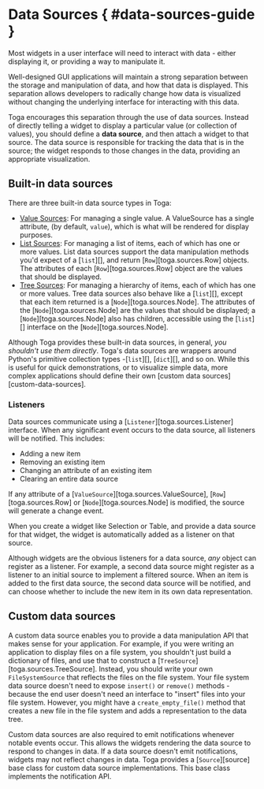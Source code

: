 # Data Sources { #data-sources-guide }

Most widgets in a user interface will need to interact with data - either displaying it, or providing a way to manipulate it.

Well-designed GUI applications will maintain a strong separation between the storage and manipulation of data, and how that data is displayed. This separation allows developers to radically change how data is visualized without changing the underlying interface for interacting with this data.

Toga encourages this separation through the use of data sources. Instead of directly telling a widget to display a particular value (or collection of values), you should define a **data source**, and then attach a widget to that source. The data source is responsible for tracking the data that is in the source; the widget responds to those changes in the data, providing an appropriate visualization.

## Built-in data sources

There are three built-in data source types in Toga:

- [Value Sources](/reference/api/resources/sources/value_source.md): For managing a single value. A ValueSource has a single attribute, (by default, `value`), which is what will be rendered for display purposes.
- [List Sources](/reference/api/resources/sources/list_source.md): For managing a list of items, each of which has one or more values. List data sources support the data manipulation methods you'd expect of a [`list`][], and return [`Row`][toga.sources.Row] objects. The attributes of each [`Row`][toga.sources.Row] object are the values that should be displayed.
- [Tree Sources](/reference/api/resources/sources/tree_source.md): For managing a hierarchy of items, each of which has one or more values. Tree data sources also behave like a [`list`][], except that each item returned is a [`Node`][toga.sources.Node]. The attributes of the [`Node`][toga.sources.Node] are the values that should be displayed; a [`Node`][toga.sources.Node] also has children, accessible using the [`list`][] interface on the [`Node`][toga.sources.Node].

Although Toga provides these built-in data sources, in general, *you shouldn't use them directly*. Toga's data sources are wrappers around Python's primitive collection types -[`list`][], [`dict`][], and so on. While this is useful for quick demonstrations, or to visualize simple data, more complex applications should define their own [custom data sources][custom-data-sources].

### Listeners

Data sources communicate using a [`Listener`][toga.sources.Listener] interface. When any significant event occurs to the data source, all listeners will be notified. This includes:

- Adding a new item
- Removing an existing item
- Changing an attribute of an existing item
- Clearing an entire data source

If any attribute of a [`ValueSource`][toga.sources.ValueSource], [`Row`][toga.sources.Row] or [`Node`][toga.sources.Node] is modified, the source will generate a change event.

When you create a widget like Selection or Table, and provide a data source for that widget, the widget is automatically added as a listener on that source.

Although widgets are the obvious listeners for a data source, *any* object can register as a listener. For example, a second data source might register as a listener to an initial source to implement a filtered source. When an item is added to the first data source, the second data source will be notified, and can choose whether to include the new item in its own data representation.

## Custom data sources

A custom data source enables you to provide a data manipulation API that makes sense for your application. For example, if you were writing an application to display files on a file system, you shouldn't just build a dictionary of files, and use that to construct a [`TreeSource`][toga.sources.TreeSource]. Instead, you should write your own `FileSystemSource` that reflects the files on the file system. Your file system data source doesn't need to expose `insert()` or `remove()` methods - because the end user doesn't need an interface to "insert" files into your file system. However, you might have a `create_empty_file()` method that creates a new file in the file system and adds a representation to the data tree.

Custom data sources are also required to emit notifications whenever notable events occur. This allows the widgets rendering the data source to respond to changes in data. If a data source doesn't emit notifications, widgets may not reflect changes in data. Toga provides a [`Source`][source] base class for custom data source implementations. This base class implements the notification API.
